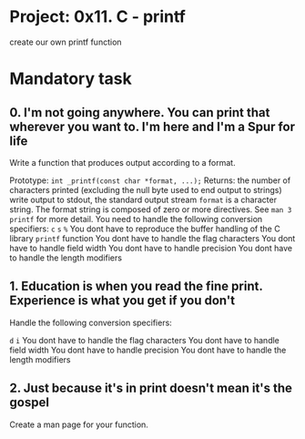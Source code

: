 # Project: 0x11. C - printf
create our own printf function

# Mandatory task
## 0. I'm not going anywhere. You can print that wherever you want to. I'm here and I'm a Spur for life
Write a function that produces output according to a format.

Prototype: `int _printf(const char *format, ...);`
Returns: the number of characters printed (excluding the null byte used to end output to strings)
write output to stdout, the standard output stream
`format` is a character string. The format string is composed of zero or more directives. See `man 3 printf` for more detail. You need to handle the following conversion specifiers:
`c`
`s`
`%`
You dont have to reproduce the buffer handling of the C library `printf` function
You dont have to handle the flag characters
You dont have to handle field width
You dont have to handle precision
You dont have to handle the length modifiers

## 1. Education is when you read the fine print. Experience is what you get if you don't
Handle the following conversion specifiers:

`d`
`i`
You dont have to handle the flag characters
You dont have to handle field width
You dont have to handle precision
You dont have to handle the length modifiers

## 2. Just because it's in print doesn't mean it's the gospel

Create a man page for your function.